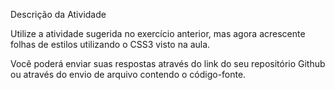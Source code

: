 Descrição da Atividade

Utilize a atividade sugerida no exercício anterior, mas agora acrescente folhas de estilos utilizando o CSS3 visto na aula.

Você poderá enviar suas respostas através do link do seu repositório Github ou através do envio de arquivo contendo o código-fonte.
